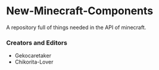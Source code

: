 # New-Minecraft-Components
A repository full of things needed in the API of minecraft.


### Creators and Editors
* Gekocaretaker
* Chikorita-Lover
